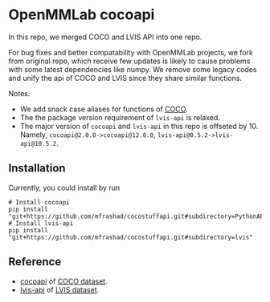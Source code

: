 # OpenMMLab cocoapi

In this repo, we merged COCO and LVIS API into one repo.

For bug fixes and better compatability with OpenMMLab projects, we fork from original
repo, which receive few updates is likely to cause problems with some latest dependencies like numpy.
We remove some legacy codes and unify the api of COCO and LVIS since they share similar functions.

Notes:

* We add snack case aliases for functions of [COCO](pycocotools/coco.py).
* The the package version requirement of `lvis-api` is relaxed.
* The major version of `cocoapi` and `lvis-api` in this repo is offseted by 10.
  Namely, `cocoapi@2.0.0->cocoapi@12.0.0`, `lvis-api@0.5.2->lvis-api@10.5.2`.

## Installation

Currently, you could install by run

```shell
# Install cocoapi
pip install "git+https://github.com/mfrashad/cocostuffapi.git#subdirectory=PythonAPI"
# Install lvis-api
pip install "git+https://github.com/mfrashad/cocostuffapi.git#subdirectory=lvis"
```

## Reference

* [cocoapi](https://github.com/cocodataset/cocoapi) of [COCO dataset](http://cocodataset.org/).
* [lvis-api](https://github.com/lvis-dataset/lvis-api) of [LVIS dataset](http://lvisdataset.org).
